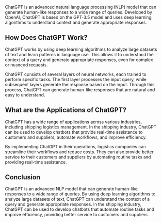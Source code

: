 
ChatGPT is an advanced natural language processing (NLP) model that can generate human-like responses to a wide range of queries. Developed by OpenAI, ChatGPT is based on the GPT-3.5 model and uses deep learning algorithms to understand context and generate appropriate responses.

How Does ChatGPT Work?
----------------------

ChatGPT works by using deep learning algorithms to analyze large datasets of text and learn patterns in language use. This allows it to understand the context of a query and generate appropriate responses, even for complex or nuanced requests.

ChatGPT consists of several layers of neural networks, each trained to perform specific tasks. The first layer processes the input query, while subsequent layers generate the response based on the input. Through this process, ChatGPT can generate human-like responses that are natural and easy to understand.

What are the Applications of ChatGPT?
-------------------------------------

ChatGPT has a wide range of applications across various industries, including shipping logistics management. In the shipping industry, ChatGPT can be used to develop chatbots that provide real-time assistance to customers and suppliers, automate workflows, and improve efficiency.

By implementing ChatGPT in their operations, logistics companies can streamline their workflows and reduce costs. They can also provide better service to their customers and suppliers by automating routine tasks and providing real-time assistance.

Conclusion
----------

ChatGPT is an advanced NLP model that can generate human-like responses to a wide range of queries. By using deep learning algorithms to analyze large datasets of text, ChatGPT can understand the context of a query and generate appropriate responses. In the shipping industry, ChatGPT can be used to develop chatbots that automate routine tasks and improve efficiency, providing better service to customers and suppliers.
